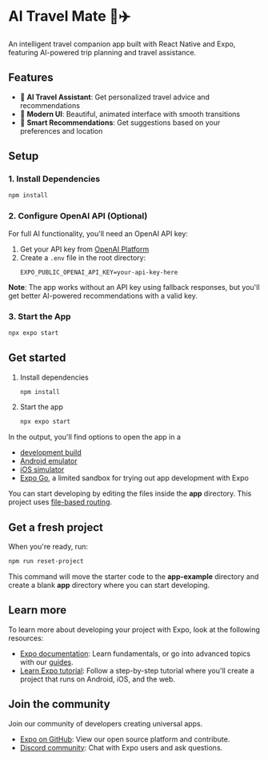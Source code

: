 # AI Travel Mate 🧳✈️

An intelligent travel companion app built with React Native and Expo, featuring AI-powered trip planning and travel assistance.

## Features

- 🤖 **AI Travel Assistant**: Get personalized travel advice and recommendations
- 📱 **Modern UI**: Beautiful, animated interface with smooth transitions
- 🎯 **Smart Recommendations**: Get suggestions based on your preferences and location

## Setup

### 1. Install Dependencies

```bash
npm install
```

### 2. Configure OpenAI API (Optional)

For full AI functionality, you'll need an OpenAI API key:

1. Get your API key from [OpenAI Platform](https://platform.openai.com/api-keys)
2. Create a `.env` file in the root directory:
   ```
   EXPO_PUBLIC_OPENAI_API_KEY=your-api-key-here
   ```

**Note**: The app works without an API key using fallback responses, but you'll get better AI-powered recommendations with a valid key.

### 3. Start the App

```bash
npx expo start
```

## Get started

1. Install dependencies

   ```bash
   npm install
   ```

2. Start the app

   ```bash
   npx expo start
   ```

In the output, you'll find options to open the app in a

- [development build](https://docs.expo.dev/develop/development-builds/introduction/)
- [Android emulator](https://docs.expo.dev/workflow/android-studio-emulator/)
- [iOS simulator](https://docs.expo.dev/workflow/ios-simulator/)
- [Expo Go](https://expo.dev/go), a limited sandbox for trying out app development with Expo

You can start developing by editing the files inside the **app** directory. This project uses [file-based routing](https://docs.expo.dev/router/introduction).

## Get a fresh project

When you're ready, run:

```bash
npm run reset-project
```

This command will move the starter code to the **app-example** directory and create a blank **app** directory where you can start developing.

## Learn more

To learn more about developing your project with Expo, look at the following resources:

- [Expo documentation](https://docs.expo.dev/): Learn fundamentals, or go into advanced topics with our [guides](https://docs.expo.dev/guides).
- [Learn Expo tutorial](https://docs.expo.dev/tutorial/introduction/): Follow a step-by-step tutorial where you'll create a project that runs on Android, iOS, and the web.

## Join the community

Join our community of developers creating universal apps.

- [Expo on GitHub](https://github.com/expo/expo): View our open source platform and contribute.
- [Discord community](https://chat.expo.dev): Chat with Expo users and ask questions.
